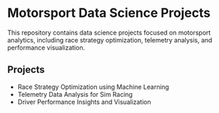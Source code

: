# Motorsport Data Science Projects
This repository contains data science projects focused on motorsport analytics, including race strategy optimization, telemetry analysis, and performance visualization.

## Projects
- Race Strategy Optimization using Machine Learning
- Telemetry Data Analysis for Sim Racing
- Driver Performance Insights and Visualization
